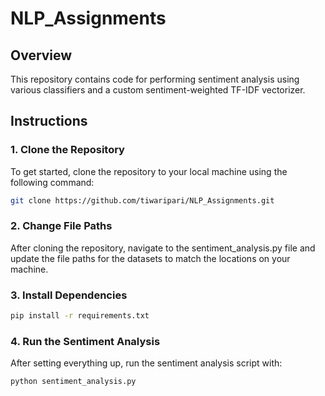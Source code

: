 # NLP_Assignments

## Overview
This repository contains code for performing sentiment analysis using various classifiers and a custom sentiment-weighted TF-IDF vectorizer.

## Instructions

### 1. Clone the Repository
To get started, clone the repository to your local machine using the following command:
```bash
git clone https://github.com/tiwaripari/NLP_Assignments.git
```

### 2. Change File Paths
After cloning the repository, navigate to the sentiment_analysis.py file and update the file paths for the datasets to match the locations on your machine.

### 3. Install Dependencies
```bash
pip install -r requirements.txt
```
### 4. Run the Sentiment Analysis
After setting everything up, run the sentiment analysis script with:
```bash
python sentiment_analysis.py
```
